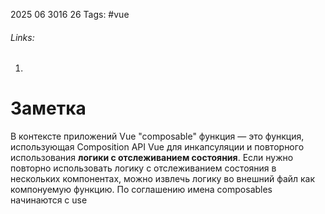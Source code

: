 2025 06 3016 26
Tags: #vue
###### Links: 
1) 
# Заметка
В контексте приложений Vue "composable" функция — это функция, использующая Composition API Vue для инкапсуляции и повторного использования **логики с отслеживанием состояния**.
Если нужно повторно использовать логику с отслеживанием состояния в нескольких компонентах, можно извлечь логику во внешний файл как компонуемую функцию.
По соглашению имена composables начинаются с use
